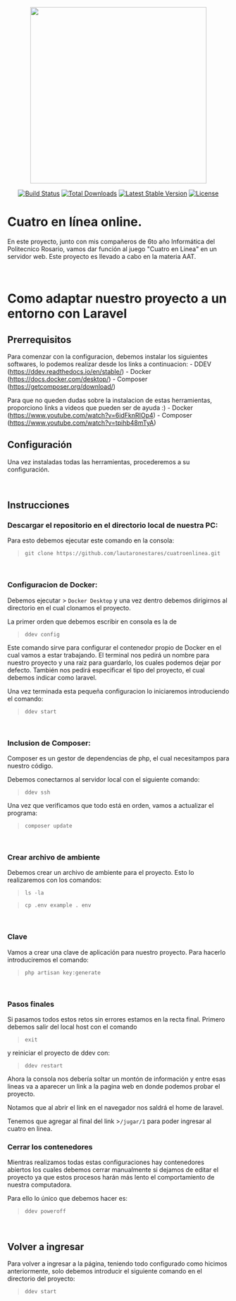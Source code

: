 <p align="center"><a href="https://laravel.com" target="_blank"><img src="https://raw.githubusercontent.com/laravel/art/master/logo-lockup/5%20SVG/2%20CMYK/1%20Full%20Color/laravel-logolockup-cmyk-red.svg" width="400"></a></p>

<p align="center">
<a href="https://travis-ci.org/laravel/framework"><img src="https://travis-ci.org/laravel/framework.svg" alt="Build Status"></a>
<a href="https://packagist.org/packages/laravel/framework"><img src="https://img.shields.io/packagist/dt/laravel/framework" alt="Total Downloads"></a>
<a href="https://packagist.org/packages/laravel/framework"><img src="https://img.shields.io/packagist/v/laravel/framework" alt="Latest Stable Version"></a>
<a href="https://packagist.org/packages/laravel/framework"><img src="https://img.shields.io/packagist/l/laravel/framework" alt="License"></a>
</p>

# Cuatro en línea online.
   En este proyecto, junto con mis compañeros de 6to año Informática del Politecnico Rosario, vamos dar función al juego "Cuatro en Linea" en un servidor web. Este proyecto es llevado a cabo en la materia AAT.

<br/>

# Como adaptar nuestro proyecto a un entorno con Laravel
   ## Prerrequisitos
   Para comenzar con la configuracion, debemos instalar los siguientes softwares, lo podemos realizar desde los links a continuacion:
    - DDEV (https://ddev.readthedocs.io/en/stable/)
    - Docker (https://docs.docker.com/desktop/) 
    - Composer (https://getcomposer.org/download/)

   Para que no queden dudas sobre la instalacion de estas herramientas, proporciono links a videos que pueden ser de ayuda :)
        - Docker (https://www.youtube.com/watch?v=6idFknRIOp4)
        - Composer (https://www.youtube.com/watch?v=tpihb48mTyA)

   ## Configuración
   Una vez instaladas todas las herramientas, procederemos a su configuración.

<br/>

   ## Instrucciones

   ### Descargar el repositorio en el directorio local de nuestra PC:
   Para esto debemos ejecutar este comando en la consola: 
        
   > ``git clone https://github.com/lautaronestares/cuatroenlinea.git``

<br/>

   ### Configuracion de Docker:
   Debemos ejecutar > ``Docker Desktop`` y una vez dentro debemos dirigirnos al directorio en el cual clonamos el proyecto.
        
   La primer orden que debemos escribir en consola es la de 
        
   > ``ddev config``
        
   Este comando sirve para configurar el contenedor propio de Docker en el cual vamos a estar trabajando.
        El terminal nos pedirá un nombre para nuestro proyecto y una raiz para guardarlo, los cuales podemos dejar por defecto.
        También nos pedirá especificar el tipo del proyecto, el cual debemos indicar como laravel.
    
   Una vez terminada esta pequeña configuracion lo iniciaremos introduciendo el comando:
        
   >``ddev start``

<br/>

   ### Inclusion de Composer:
   Composer es un gestor de dependencias de php, el cual necesitampos para nuestro código.
        
   Debemos conectarnos al servidor local con el siguiente comando:
        
   >``ddev ssh``
        
   Una vez que verificamos que todo está en orden, vamos a actualizar el programa:
        
   > ``composer update``

<br/>

  ### Crear archivo de ambiente
   Debemos crear un archivo de ambiente para el proyecto. Esto lo realizaremos con los comandos:
        
   >``ls -la``
        
   >``cp .env example . env``
       
   <br/>

  ### Clave
   Vamos a crear una clave de aplicación para nuestro proyecto.
   Para hacerlo introduciremos el comando:
        
   >``php artisan key:generate``

<br/>

  ### Pasos finales
   Si pasamos todos estos retos sin errores estamos en la recta final.
   Primero debemos salir del local host con el comando 
        
   >``exit``
        
   y reiniciar el proyecto de ddev con:
        
   >``ddev restart``
        
   Ahora la consola nos debería soltar un montón de información y entre esas lineas va a aparecer un link a la pagina web en donde podemos probar el proyecto.
        
   Notamos que al abrir el link en el navegador nos saldrá el home de laravel.
        
   Tenemos que agregar al final del link >``/jugar/1`` para poder ingresar al cuatro en linea.
        
  ### Cerrar los contenedores
   Mientras realizamos todas estas configuraciones hay contenedores abiertos los cuales debemos cerrar manualmente si dejamos de editar el proyecto ya que estos procesos harán más lento el comportamiento de nuestra computadora.
        
   Para ello lo único que debemos hacer es:
        
   >``ddev poweroff``
        
   <br/>

        
 ## Volver a ingresar
   Para volver a ingresar a la página, teniendo todo configurado como hicimos anteriormente, solo debemos introducir el siguiente comando en el directorio del proyecto:
   >``ddev start``
        
        
    
    
